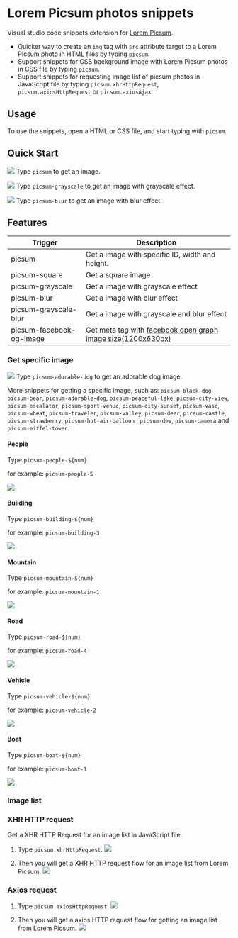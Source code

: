 # Lorem Picsum photos snippets

Visual studio code snippets extension for [Lorem Picsum](https://picsum.photos/).

- Quicker way to create an `img` tag with `src` attribute target to a Lorem Picsum photo in HTML files by typing `picsum`.
- Support snippets for CSS background image with Lorem Picsum photos in CSS file by typing `picsum`.
- Support snippets for requesting image list of picsum photos in JavaScript file by typing `picsum.xhrHttpRequest`, `picsum.axiosHttpRequest` or `picsum.axiosAjax`.

## Usage

To use the snippets, open a HTML or CSS file, and start typing with `picsum`.

## Quick Start

![](https://i.imgur.com/ncYcqdC.gif)
Type `picsum` to get an image.

![](https://i.imgur.com/4XZJFUf.gif)
Type `picsum-grayscale` to get an image with grayscale effect.

![](https://i.imgur.com/4Q8H5bO.gif)
Type `picsum-blur` to get an image with blur effect.

## Features

Trigger | Description
--- | ---
picsum | Get a image with specific ID, width and height.
picsum-square | Get a square image
picsum-grayscale | Get a image with grayscale effect
picsum-blur | Get a image with blur effect
picsum-grayscale-blur | Get a image with grayscale and blur effect
picsum-facebook-og-image | Get meta tag with [facebook open graph image size(1200x630px)](https://www.h3xed.com/web-and-internet/how-to-use-og-image-meta-tag-facebook-reddit)

### Get specific image

![](https://i.imgur.com/wqPoiLG.gif)
Type `picsum-adorable-dog` to get an adorable dog image.

More snippets for getting a specific image, such as: `picsum-black-dog`, `picsum-bear`, `picsum-adorable-dog`, `picsum-peaceful-lake`, `picsum-city-view`, `picsum-escalator`, `picsum-sport-venue`, `picsum-city-sunset`, `picsum-vase`, `picsum-wheat`, `picsum-traveler`, `picsum-valley`, `picsum-deer`, `picsum-castle`, `picsum-strawberry`, `picsum-hot-air-balloon` , `picsum-dew`, `picsum-camera` and `picsum-eiffel-tower`.

#### People

Type `picsum-people-${num}`

for example: `picsum-people-5`

![](https://i.imgur.com/gU8zAuz.gif)

#### Building

Type `picsum-building-${num}`

for example: `picsum-building-3`

![](https://i.imgur.com/esELlYD.gif)

#### Mountain

Type `picsum-mountain-${num}`

for example: `picsum-mountain-1`

![](https://i.imgur.com/rY2JdBM.gif)

#### Road

Type `picsum-road-${num}`

for example: `picsum-road-4`

![](https://i.imgur.com/M0eoufS.gif)

#### Vehicle

Type `picsum-vehicle-${num}`

for example: `picsum-vehicle-2`

![](https://i.imgur.com/vj9amYB.gif)

#### Boat

Type `picsum-boat-${num}`

for example: `picsum-boat-1`

![](https://i.imgur.com/qKBwqjD.gif)

### Image list

### XHR HTTP request

Get a XHR HTTP Request for an image list in JavaScript file.

1. Type `picsum.xhrHttpRequest`.
![](https://i.imgur.com/hpCC2fd.png)

2. Then you will get a XHR HTTP request flow for an image list from Lorem Picsum.
![](https://i.imgur.com/U1qHRRG.png)

### Axios request

1. Type `picsum.axiosHttpRequest`.
![](https://i.imgur.com/cdYcHKt.png)

2. Then you will get a axios HTTP request flow for getting an image list from Lorem Picsum.
![](https://i.imgur.com/A06mn8w.png)